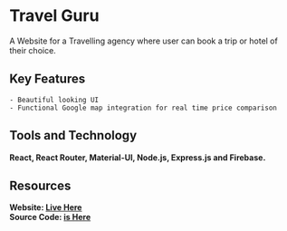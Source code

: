 # Travel Guru

 A Website for a Travelling agency where user can book a trip or hotel of their choice.

## Key Features

    - Beautiful looking UI
    - Functional Google map integration for real time price comparison

## Tools and Technology

<b>React, React Router, Material-UI, Node.js, Express.js and
Firebase.<b>

## Resources

Website: [Live Here](https://travel-guru-aamhimel.netlify.app/) <br>
Source Code: [is Here](https://github.com/aam-himel/travel-guru) <br>


